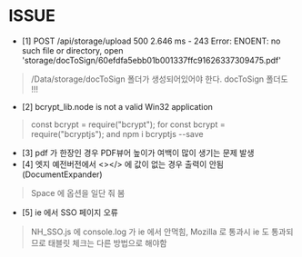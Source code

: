 # ISSUE
* [1]
POST /api/storage/upload 500 2.646 ms - 243
Error: ENOENT: no such file or directory, open 'storage/docToSign/60efdfa5ebb01b001337ffc91626337309475.pdf'
>  /Data/storage/docToSign 폴더가 생성되어있어야 한다. docToSign 폴더도 !!!
* [2]
bcrypt_lib.node is not a valid Win32 application
> const bcrypt = require("bcrypt"); for const bcrypt = require("bcryptjs"); and npm i bcryptjs --save
* [3]
pdf 가 한장인 경우 PDF뷰어 높이가 여백이 많이 생기는 문제 발생 
* [4]  엣지 예전버전에서 <></> <Space></Space>에 값이 없는 경우 출력이 안됨 (DocumentExpander)
> Space 에 옵션을 일단 줘 봄
* [5] ie 에서 SSO 페이지 오류 
> NH_SSO.js 에 console.log 가 ie 에서 안먹힘, Mozilla 로 통과시 ie 도 통과되므로 태블릿 체크는 다른 방법으로 해야함